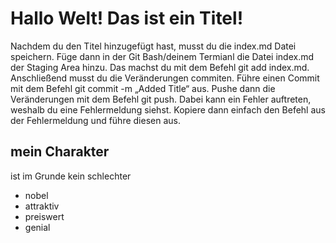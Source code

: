 # Hallo Welt! Das ist ein Titel!
Nachdem du den Titel hinzugefügt hast, musst du die index.md Datei speichern. Füge dann in der Git Bash/deinem Termianl die Datei index.md der Staging Area hinzu. Das machst du mit dem Befehl git add index.md. Anschließend musst du die Veränderungen commiten. Führe einen Commit mit dem Befehl git commit -m „Added Title“ aus. Pushe dann die Veränderungen mit dem Befehl git push. Dabei kann ein Fehler auftreten, weshalb du eine Fehlermeldung siehst. Kopiere dann einfach den Befehl aus der Fehlermeldung und führe diesen aus. 
## mein Charakter
ist im Grunde kein schlechter
*  nobel
*  attraktiv
*  preiswert
*  genial